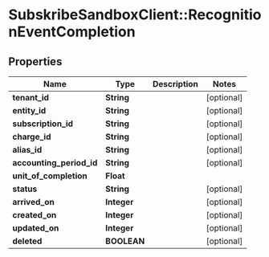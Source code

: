 # SubskribeSandboxClient::RecognitionEventCompletion

## Properties
Name | Type | Description | Notes
------------ | ------------- | ------------- | -------------
**tenant_id** | **String** |  | [optional] 
**entity_id** | **String** |  | [optional] 
**subscription_id** | **String** |  | [optional] 
**charge_id** | **String** |  | [optional] 
**alias_id** | **String** |  | [optional] 
**accounting_period_id** | **String** |  | [optional] 
**unit_of_completion** | **Float** |  | 
**status** | **String** |  | [optional] 
**arrived_on** | **Integer** |  | [optional] 
**created_on** | **Integer** |  | [optional] 
**updated_on** | **Integer** |  | [optional] 
**deleted** | **BOOLEAN** |  | [optional] 


